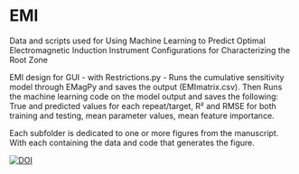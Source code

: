 # EMI
Data and scripts used for Using Machine Learning to Predict Optimal Electromagnetic Induction Instrument Configurations for Characterizing the Root Zone


EMI design for GUI - with Restrictions.py - Runs the cumulative sensitivity model through EMagPy and saves the output (EMImatrix.csv). Then Runs the machine learning code on the model output and saves the following: True and predicted values for each repeat/target, R² and RMSE for both training and testing, mean parameter values, mean feature importance.

Each subfolder is dedicated to one or more figures from the manuscript. With each containing the data and code that generates the figure.

[![DOI](https://zenodo.org/badge/348290898.svg)](https://zenodo.org/badge/latestdoi/348290898)
